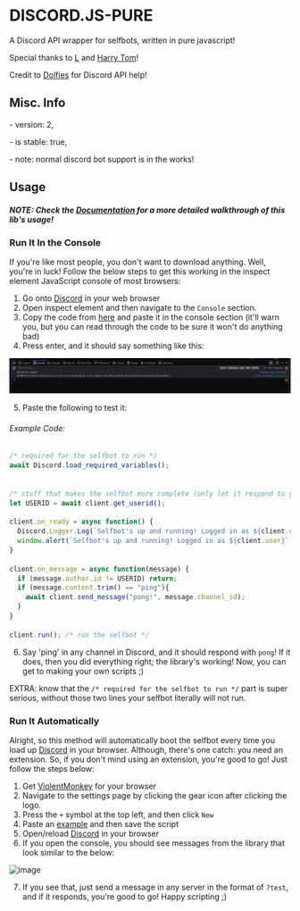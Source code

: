 # DISCORD.JS-PURE
A Discord API wrapper for selfbots, written in pure javascript!

Special thanks to [L](https://github.com/L5050) and [Harry Tom](https://stackoverflow.com/users/14836368/harry-tom)!

Credit to [Dolfies](https://github.com/dolfies) for Discord API help!

## Misc. Info

\- version: 2,

\- is stable: true,

\- note: normal discord bot support is in the works!

## Usage
##### NOTE: Check the [Documentation](https://github.com/13-05/discord.js-pure/wiki) for a more detailed walkthrough of this lib's usage!
### Run It In the Console
If you're like most people, you don't want to download anything. Well, you're in luck! Follow the below steps to get this working in the inspect element JavaScript console of most browsers:
1) Go onto [Discord](https://discord.com/app) in your web browser
2) Open inspect element and then navigate to the `Console` section.
3) Copy the code from [here](https://raw.githubusercontent.com/13-05/discord.js-pure/main/inspect-console/minified.js) and paste it in the console section (it'll warn you, but you can read through the code to be sure it won't do anything bad)
4) Press enter, and it should say something like this:

![image of inspect console displaying stuff](https://raw.githubusercontent.com/13-05/discord.js-pure/main/images/image.png)

5) Paste the following to test it:
###### Example Code: 
```js
/* required for the selfbot to run */
await Discord.load_required_variables();


/* stuff that makes the selfbot more complete (only let it respond to you) */
let USERID = await client.get_userid();

client.on_ready = async function() {
  Discord.Logger.Log(`Selfbot's up and running! Logged in as ${client.user}`);
  window.alert(`Selfbot's up and running! Logged in as ${client.user}`);
}

client.on_message = async function(message) {
  if (message.author.id != USERID) return;
  if (message.content.trim() == "ping"){
    await client.send_message("pong!", message.channel_id);
  }
}

client.run(); /* run the selfbot */
```

6) Say 'ping' in any channel in Discord, and it should respond with `pong`! If it does, then you did everything right; the library's working! Now, you can get to making your own scripts ;)

EXTRA: know that the `/* required for the selfbot to run */` part is super serious, without those two lines your selfbot literally will not run.

### Run It Automatically
Alright, so this method will automatically boot the selfbot every time you load up [Discord](https://discord.com/app) in your browser. Although, there's one catch: you need an extension. So, if you don't mind using an extension, you're good to go! Just follow the steps below:
1) Get [ViolentMonkey](https://violentmonkey.github.io/) for your browser
2) Navigate to the settings page by clicking the gear icon after clicking the logo.
3) Press the `+` symbol at the top left, and then click `New`
4) Paste an [example](https://github.com/13-05/discord.js-pure/tree/main/examples/userscripts) and then save the script
5) Open/reload [Discord](https://discord.com/app) in your browser
6) If you open the console, you should see messages from the library that look similar to the below:

![image](https://user-images.githubusercontent.com/64506392/158729759-e62f079b-ed43-4d8a-966e-9829da85ed39.png)

7) If you see that, just send a message in any server in the format of `?test`, and if it responds, you're good to go! Happy scripting ;)
